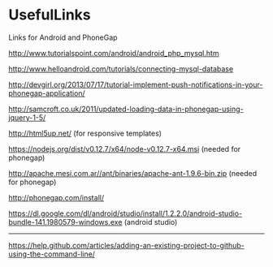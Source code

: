 # UsefulLinks
Links for Android and PhoneGap

http://www.tutorialspoint.com/android/android_php_mysql.htm

http://www.helloandroid.com/tutorials/connecting-mysql-database

http://devgirl.org/2013/07/17/tutorial-implement-push-notifications-in-your-phonegap-application/

http://samcroft.co.uk/2011/updated-loading-data-in-phonegap-using-jquery-1-5/

http://html5up.net/ (for responsive templates)

https://nodejs.org/dist/v0.12.7/x64/node-v0.12.7-x64.msi (needed for phonegap)

http://apache.mesi.com.ar//ant/binaries/apache-ant-1.9.6-bin.zip (needed for phonegap)

http://phonegap.com/install/

https://dl.google.com/dl/android/studio/install/1.2.2.0/android-studio-bundle-141.1980579-windows.exe (android studio)


--------------------------------------------------------------------------------------------------------------------------------

https://help.github.com/articles/adding-an-existing-project-to-github-using-the-command-line/
